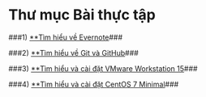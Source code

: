 # Thư mục Bài thực tập
###1) [**Tìm hiểu về Evernote](https://github.com/QuocCuong97/demo/blob/master/docs/evernote.md)###

###2) [**Tìm hiểu về Git và GitHub](https://github.com/QuocCuong97/demo/blob/master/docs/git.md)###

###3) [**Tìm hiểu và cài đặt VMware Workstation 15](https://github.com/QuocCuong97/demo/blob/master/docs/vmware.md)###

###4) [**Tìm hiểu và cài đặt CentOS 7 Minimal](https://github.com/QuocCuong97/demo/blob/master/docs/centos7.md)###
